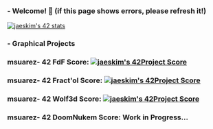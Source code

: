 ### - Welcome! 👋 (if this page shows errors, please refresh it!)

<!--
**MuSuareZ/MuSuareZ** is a ✨ _special_ ✨ repository because its `README.md` (this file) appears on your GitHub profile.

Here are some ideas to get you started:

- 🔭 I’m currently working on ...
- 🌱 I’m currently learning ...
- 👯 I’m looking to collaborate on ...
- 🤔 I’m looking for help with ...
- 💬 Ask me about ...
- 📫 How to reach me: ...
- 😄 Pronouns: ...
- ⚡ Fun fact: ...
-->
[![jaeskim's 42 stats](https://badge42.herokuapp.com/api/stats/msuarez-?privacyEmail=true)](https://github.com/JaeSeoKim/badge42)

### - Graphical Projects

### msuarez- 42 FdF Score: [![jaeskim's 42Project Score](https://badge42.herokuapp.com/api/project/msuarez-/FdF)](https://github.com/JaeSeoKim/badge42)

### msuarez- 42 Fract'ol Score: [![jaeskim's 42Project Score](https://badge42.herokuapp.com/api/project/msuarez-/Fract'ol)](https://github.com/JaeSeoKim/badge42)

### msuarez- 42 Wolf3d Score: [![jaeskim's 42Project Score](https://badge42.herokuapp.com/api/project/msuarez-/Wolf3d)](https://github.com/JaeSeoKim/badge42)

### msuarez- 42 DoomNukem Score: Work in Progress...
